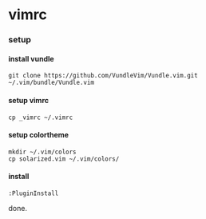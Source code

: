 # vimrc

### setup

#### install vundle
```
git clone https://github.com/VundleVim/Vundle.vim.git ~/.vim/bundle/Vundle.vim
```
#### setup vimrc
```
cp _vimrc ~/.vimrc
```

#### setup colortheme
```
mkdir ~/.vim/colors
cp solarized.vim ~/.vim/colors/
```

#### install
```
:PluginInstall
```

done.
